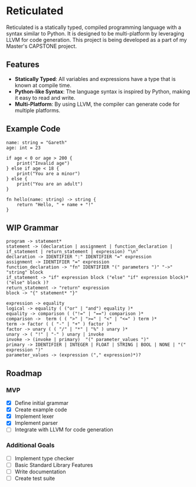 # Reticulated

Reticulated is a statically typed, compiled programming language with a syntax similar to Python. It is designed to be multi-platform by leveraging LLVM for code generation. This project is being developed as a part of my Master's CAPSTONE project.

## Features

- **Statically Typed**: All variables and expressions have a type that is known at compile time.
- **Python-like Syntax**: The language syntax is inspired by Python, making it easy to read and write.
- **Multi-Platform**: By using LLVM, the compiler can generate code for multiple platforms.

## Example Code

```ret
name: string = "Gareth"
age: int = 23

if age < 0 or age > 200 {
    print("Invalid age")
} else if age < 18 {
    print("You are a minor")
} else {
    print("You are an adult")
}

fn hello(name: string) -> string {
    return "Hello, " + name + "!"
}
```

## WIP Grammar

```plaintext
program -> statement*
statement -> (declaration | assignment | function_declaration | if_statement | return_statement | expression) "\n"
declaration -> IDENTIFIER ":" IDENTIFIER "=" expression
assignment -> IDENTIFIER "=" expression
function_declaration -> "fn" IDENTIFIER "(" parameters ")" "->" "string" block
if_statement -> "if" expression block ("else" "if" expression block)* ("else" block )?
return_statement -> "return" expression
block -> "{" statement* "}"

expression -> equality
logical -> equality ( ("or" | "and") equality )*
equality -> comparison ( ("!=" | "==") comparison )*
comparison ->  term ( ( ">" | ">=" | "<" | "<=" ) term )* 
term -> factor ( ( "-" | "+" ) factor )* 
factor -> unary ( ( "/" | "*" | "%" ) unary )* 
unary -> ( "!" | "-" ) unary | invoke
invoke -> (invoke | primary)  "(" parameter_values ")"
primary -> IDENTIFIER | INTEGER | FLOAT | STRING | BOOL | NONE | "(" expression ")"
parameter_values -> (expression ("," expression)*)?
```

## Roadmap

### MVP 

- [x] Define initial grammar
- [x] Create example code
- [x] Implement lexer
- [x] Implement parser
- [ ] Integrate with LLVM for code generation

### Additional Goals 

- [ ] Implement type checker
- [ ] Basic Standard Library Features
- [ ] Write documentation
- [ ] Create test suite
